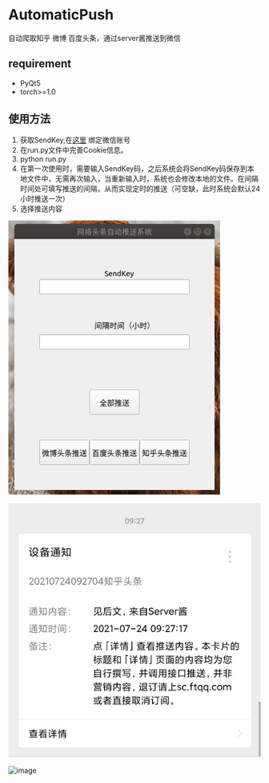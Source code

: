 # AutomaticPush  
自动爬取知乎 微博 百度头条，通过server酱推送到微信
## requirement  
* PyQt5
* torch>=1.0
## 使用方法  
1. 获取SendKey,在[这里](https://sct.ftqq.com/sendkey) 绑定微信账号  
2. 在run.py文件中完善Cookie信息。  
3. python run.py  
4. 在第一次使用时，需要输入SendKey码，之后系统会将SendKey码保存到本地文件中，无需再次输入，当重新输入时，系统也会修改本地的文件。在间隔时间处可填写推送的间隔，从而实现定时的推送（可空缺，此时系统会默认24小时推送一次）  
5. 选择推送内容

![image](https://github.com/01070/AutomaticPush/blob/master/image/image0.png)

![image](https://github.com/01070/AutomaticPush/blob/master/image/image1.jpg)

![image](https://github.com/01070/AutomaticPush/blob/master/image/image0.jpg)


